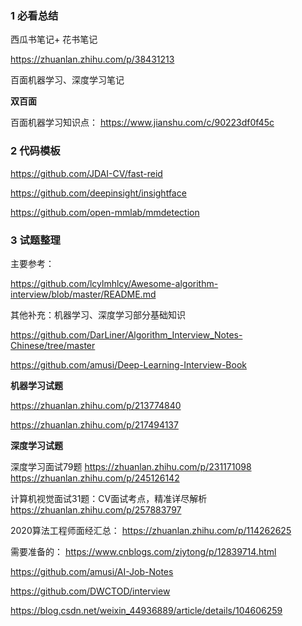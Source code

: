 ### 1   必看总结

西瓜书笔记+ 花书笔记

https://zhuanlan.zhihu.com/p/38431213

百面机器学习、深度学习笔记

**双百面**

百面机器学习知识点： https://www.jianshu.com/c/90223df0f45c


### 2 代码模板

https://github.com/JDAI-CV/fast-reid

https://github.com/deepinsight/insightface

https://github.com/open-mmlab/mmdetection

### 3 试题整理

主要参考：

https://github.com/lcylmhlcy/Awesome-algorithm-interview/blob/master/README.md


其他补充：机器学习、深度学习部分基础知识

https://github.com/DarLiner/Algorithm_Interview_Notes-Chinese/tree/master   

https://github.com/amusi/Deep-Learning-Interview-Book


**机器学习试题**

https://zhuanlan.zhihu.com/p/213774840

https://zhuanlan.zhihu.com/p/217494137


**深度学习试题**

深度学习面试79题  https://zhuanlan.zhihu.com/p/231171098     https://zhuanlan.zhihu.com/p/245126142

计算机视觉面试31题：CV面试考点，精准详尽解析  https://zhuanlan.zhihu.com/p/257883797

2020算法工程师面经汇总： https://zhuanlan.zhihu.com/p/114262625

需要准备的： https://www.cnblogs.com/ziytong/p/12839714.html  

https://github.com/amusi/AI-Job-Notes

https://github.com/DWCTOD/interview

https://blog.csdn.net/weixin_44936889/article/details/104606259

